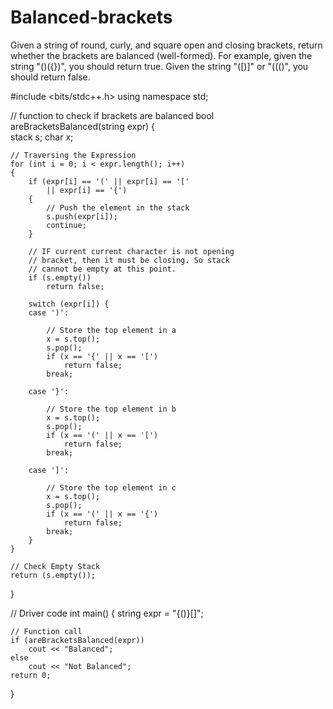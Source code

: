 # Balanced-brackets
Given a string of round, curly, and square open and closing brackets, return whether the brackets are balanced (well-formed).  For example, given the string "()({})", you should return true.  Given the string "([)]" or "((()", you should return false.

#include <bits/stdc++.h> 
using namespace std; 
  
// function to check if brackets are balanced 
bool areBracketsBalanced(string expr) 
{   
    stack<char> s; 
    char x; 
  
    // Traversing the Expression 
    for (int i = 0; i < expr.length(); i++)  
    { 
        if (expr[i] == '(' || expr[i] == '['
            || expr[i] == '{')  
        { 
            // Push the element in the stack 
            s.push(expr[i]); 
            continue; 
        } 
  
        // IF current current character is not opening 
        // bracket, then it must be closing. So stack 
        // cannot be empty at this point. 
        if (s.empty()) 
            return false; 
  
        switch (expr[i]) { 
        case ')': 
              
            // Store the top element in a 
            x = s.top(); 
            s.pop(); 
            if (x == '{' || x == '[') 
                return false; 
            break; 
  
        case '}': 
  
            // Store the top element in b 
            x = s.top(); 
            s.pop(); 
            if (x == '(' || x == '[') 
                return false; 
            break; 
  
        case ']': 
  
            // Store the top element in c 
            x = s.top(); 
            s.pop(); 
            if (x == '(' || x == '{') 
                return false; 
            break; 
        } 
    } 
  
    // Check Empty Stack 
    return (s.empty()); 
} 
  
// Driver code 
int main() 
{ 
    string expr = "{()}[]"; 
  
    // Function call 
    if (areBracketsBalanced(expr)) 
        cout << "Balanced"; 
    else
        cout << "Not Balanced"; 
    return 0; 
} 
